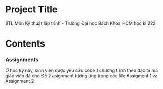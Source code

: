 # Project Title
BTL Môn Kỹ thuật lập trình - Trường Đại học Bách Khoa HCM học kì 222

# Contents

### Assignments
Ở học kỳ này, sinh viên được yêu cầu code 1 chương trình theo đặc tả mà giáo viên đã cho
Đề 2 asignment tương ứng trong các file Assigment 1 và Assignment 2